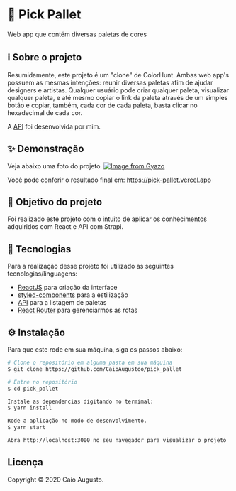 # 🎨 Pick Pallet
Web app que contém diversas paletas de cores

## ℹ️ Sobre o projeto 
Resumidamente, este projeto é um "clone" de ColorHunt. Ambas web app's possuem as mesmas intenções: reunir diversas paletas afim de ajudar designers e artistas.
Qualquer usuário pode criar qualquer paleta, visualizar qualquer paleta, e até mesmo copiar o link da paleta através de um simples botão e copiar, também,
cada cor de cada paleta, basta clicar no hexadecimal de cada cor. 

A [API](https://github.com/CaioAugustoo/pickpallet_api) foi desenvolvida por mim.

## ✨ Demonstração
Veja abaixo uma foto do projeto.
[![Image from Gyazo](https://i.gyazo.com/1dacde168921ef5d5484405f125cf9c0.png)](https://gyazo.com/1dacde168921ef5d5484405f125cf9c0)

Você pode conferir o resultado final em: https://pick-pallet.vercel.app

## 🎯 Objetivo do projeto
Foi realizado este projeto com o intuito de aplicar os conhecimentos adquiridos com React e API com Strapi.

## 📝 Tecnologias 
Para a realização desse projeto foi utilizado as seguintes tecnologias/linguagens: 
- [ReactJS](https://pt-br.reactjs.org) para criação da interface
- [styled-components](https://styled-components.com) para a estilização
- [API](https://caiohtml.com/pickpallet/json/api/pallets) para a listagem de paletas
- [React Router](https://reactrouter.com/web/guides/quick-start) para gerenciarmos as rotas

## ⚙️ Instalação
Para que este rode em sua máquina, siga os passos abaixo:

```bash
# Clone o repositório em alguma pasta em sua máquina
$ git clone https://github.com/CaioAugustoo/pick_pallet

# Entre no repositório
$ cd pick_pallet

Instale as dependencias digitando no termimal:
$ yarn install

Rode a aplicação no modo de desenvolvimento.
$ yarn start

Abra http://localhost:3000 no seu navegador para visualizar o projeto
```


## Licença
Copyright © 2020 Caio Augusto.
